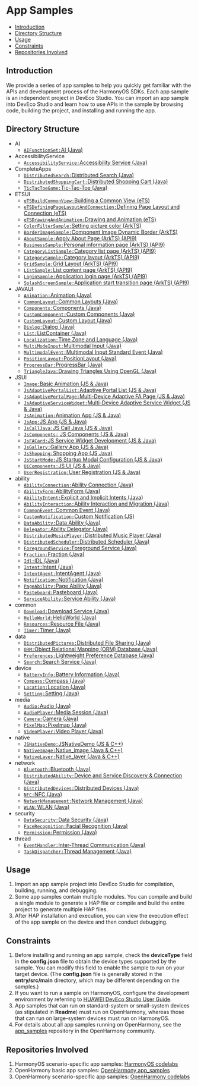 # App Samples

-   [Introduction](#section1470103520301)
-   [Directory Structure](#sectionMenu)
-   [Usage](#section17988202503116)
-   [Constraints](#section18841871178)
-   [Repositories Involved](#section741114082513)

## Introduction

We provide a series of app samples to help you quickly get familiar with the APIs and development process of the HarmonyOS SDKs. Each app sample is an independent project in DevEco Studio. You can import an app sample into DevEco Studio and learn how to use APIs in the sample by browsing code, building the project, and installing and running the app.

## Directory Structure<a name="sectionMenu"></a>
- AI
  - [`AIFunctionSet:`AI (Java)](https://gitee.com/harmonyos/harmonyos_app_samples/tree/master/AI/AIFunctionSet)
- AccessibilityService 
  - [`AccessibilityService:`Accessibility Service (Java)](https://gitee.com/harmonyos/harmonyos_app_samples/tree/master/AccessibilityService/AccessibilityService)
- CompleteApps
  - [`DistributedSearch:`Distributed Search (Java)](https://gitee.com/harmonyos/harmonyos_app_samples/tree/master/CompleteApps/DistributedSearch) 
  - [`DistributedShoppingCart:`Distributed Shopping Cart (Java)](https://gitee.com/harmonyos/harmonyos_app_samples/tree/master/CompleteApps/DistributedShoppingCart) 
  - [`TicTacToeGame:`Tic-Tac-Toe (Java)](https://gitee.com/harmonyos/harmonyos_app_samples/tree/master/CompleteApps/TicTacToeGame) 
- ETSUI
  - [`eTSBuildCommonView:`Building a Common View (eTS)](https://gitee.com/harmonyos/harmonyos_app_samples/tree/master/ETSUI/eTSBuildCommonView) 
  - [`eTSDefiningPageLayoutAndConnection:`Defining Page Layout and Connection (eTS)](https://gitee.com/harmonyos/harmonyos_app_samples/tree/master/ETSUI/eTSDefiningPageLayoutAndConnection)
  - [`eTSDrawingAndAnimation:`Drawing and Animation (eTS)](https://gitee.com/harmonyos/harmonyos_app_samples/tree/master/ETSUI/eTSDrawingAndAnimation)
  - [`ColorFilterSample:`Setting picture color (ArkTS)](https://gitee.com/hundred_miles_long_sky/samples/tree/master/ETSUI/ColorFilterSample)
  - [`BorderImageSample:`Component Image Dynamic Border (ArkTS)](https://gitee.com/harmonyos/samples/tree/master/ETSUI/BorderImageSample)
  - [`AboutSample:`Apply About Page (ArkTS) (API9)](ETSUI/AboutSample)
  - [`BusinessSample:`Personal information page (ArkTS) (API9)](ETSUI/BusinessSample)
  - [`CategoryListSample:`Category list page (ArkTS) (API9)](ETSUI/CategoryListSample)
  - [`CategorySample:`Category layout (ArkTS) (API9)](ETSUI/CategorySample)
  - [`GridSample:`Grid Layout (ArkTS) (API9)](ETSUI/GridSample)
  - [`ListSample:`List content page (ArkTS) (API9)](ETSUI/ListSample)
  - [`LoginSample:`Application login page (ArkTS) (API9)](ETSUI/LoginSample)
  - [`SplashScreenSample:`Application start transition page (ArkTS) (API9)](ETSUI/SplashScreenSample)
- JAVAUI
  - [`Animation:`Animation (Java)](https://gitee.com/harmonyos/harmonyos_app_samples/tree/master/JAVAUI/Animation) 
  - [`CommonLayout:`Common Layouts (Java)](https://gitee.com/harmonyos/harmonyos_app_samples/tree/master/JAVAUI/CommonLayout)   
  - [`Components:`Components (Java)](https://gitee.com/harmonyos/harmonyos_app_samples/tree/master/JAVAUI/Components) 
  - [`CustomComponent:`Custom Components (Java)](https://gitee.com/harmonyos/harmonyos_app_samples/tree/master/JAVAUI/CustomComponent)   
  - [`CustomLayout:`Custom Layout (Java)](https://gitee.com/harmonyos/harmonyos_app_samples/tree/master/JAVAUI/CustomLayout) 
  - [`Dialog:`Dialog (Java)](https://gitee.com/harmonyos/harmonyos_app_samples/tree/master/JAVAUI/Dialog) 
  - [`List:`ListContainer (Java)](https://gitee.com/harmonyos/harmonyos_app_samples/tree/master/JAVAUI/List) 
  - [`Localization:`Time Zone and Language (Java)](https://gitee.com/harmonyos/harmonyos_app_samples/tree/master/JAVAUI/Localization) 
  - [`MultiModeInput:`Multimodal Input (Java)](https://gitee.com/harmonyos/harmonyos_app_samples/tree/master/JAVAUI/MultiModeInput) 
  - [`MultimodalEvent:`Multimodal Input Standard Event (Java)](https://gitee.com/harmonyos/harmonyos_app_samples/tree/master/JAVAUI/MultimodalEvent) 
  - [`PositionLayout:`PositionLayout (Java)](https://gitee.com/harmonyos/harmonyos_app_samples/tree/master/JAVAUI/PositionLayout) 
  - [`ProgressBar:`ProgressBar (Java)](https://gitee.com/harmonyos/harmonyos_app_samples/tree/master/JAVAUI/ProgressBar) 
  - [`TriangleJava:`Drawing Triangles Using OpenGL (Java)](https://gitee.com/harmonyos/harmonyos_app_samples/tree/master/JAVAUI/TriangleJava)   
- JSUI
  - [`Image:`Basic Animation (JS & Java)](https://gitee.com/harmonyos/harmonyos_app_samples/tree/master/JSUI/Image) 
  - [`JsAdaptivePortalList:`Adaptive Portal List (JS & Java)](https://gitee.com/harmonyos/harmonyos_app_samples/tree/master/JSUI/JsAdaptivePortalList) 
  - [`JsAdaptivePortalPage:`Multi-Device Adaptive FA Page (JS & Java)](https://gitee.com/harmonyos/harmonyos_app_samples/tree/master/JSUI/JsAdaptivePortalPage) 
  - [`JsAdaptiveServiceWidget:`Multi-Device Adaptive Service Widget (JS & Java)](https://gitee.com/harmonyos/harmonyos_app_samples/tree/master/JSUI/JsAdaptiveServiceWidget) 
  - [`JsAnimation:`Animation App (JS & Java)](https://gitee.com/harmonyos/harmonyos_app_samples/tree/master/JSUI/JsAnimation) 
  - [`JsApp:`JS App (JS & Java)](https://gitee.com/harmonyos/harmonyos_app_samples/tree/master/JSUI/JsApp) 
  - [`JsCallJava:`JS Call Java (JS & Java)](https://gitee.com/harmonyos/harmonyos_app_samples/tree/master/JSUI/JsCallJava) 
  - [`JsComponents:` JS Components (JS & Java)](https://gitee.com/harmonyos/harmonyos_app_samples/tree/master/JSUI/JsComponents) 
  - [`JsFACard:`JS Service Widget Development (JS & Java)](https://gitee.com/harmonyos/harmonyos_app_samples/tree/master/JSUI/JsFACard) 
  - [`JsGallery:`Gallery App (JS & Java)](https://gitee.com/harmonyos/harmonyos_app_samples/tree/master/JSUI/JsGallery) 
  - [`JsShopping:`Shopping App (JS,Java)](https://gitee.com/harmonyos/harmonyos_app_samples/tree/master/JSUI/JsShopping) 
  - [`JsStartMode:`JS Startup Modal Configuration (JS & Java)](https://gitee.com/harmonyos/harmonyos_app_samples/tree/master/JSUI/JsStartMode) 
  - [`UiComponents:`JS UI (JS & Java)](https://gitee.com/harmonyos/harmonyos_app_samples/tree/master/JSUI/UiComponents) 
  - [`UserRegistration:`User Registration (JS & Java)](https://gitee.com/harmonyos/harmonyos_app_samples/tree/master/JSUI/UserRegistration)   
- ability
  - [`AbilityConnection:`Ability Connection (Java)](https://gitee.com/harmonyos/harmonyos_app_samples/tree/master/ability/AbilityConnection)   
  - [`AbilityForm:`AbilityForm (Java)](https://gitee.com/harmonyos/harmonyos_app_samples/tree/master/ability/AbilityForm)   
  - [`AbilityIntent:`Explicit and Implicit Intents (Java)](https://gitee.com/harmonyos/harmonyos_app_samples/tree/master/ability/AbilityIntent)   
  - [`AbilityInteraction:`Ability Interaction and Migration (Java)](https://gitee.com/harmonyos/harmonyos_app_samples/tree/master/ability/AbilityInteraction)   
  - [`CommonEvent:`Common Event (Java)](https://gitee.com/harmonyos/harmonyos_app_samples/tree/master/ability/CommonEvent)   
  - [`CustomNotification:`Custom Notification (JS)](https://gitee.com/harmonyos/harmonyos_app_samples/tree/master/ability/CustomNotification)   
  - [`DataAbility:`Data Ability (Java)](https://gitee.com/harmonyos/harmonyos_app_samples/tree/master/ability/DataAbility)   
  - [`Delegator:`Ability Delegator (Java)](https://gitee.com/harmonyos/harmonyos_app_samples/tree/master/ability/Delegator)   
  - [`DistributedMusicPlayer:`Distributed Music Player (Java)](https://gitee.com/harmonyos/harmonyos_app_samples/tree/master/ability/DistributedMusicPlayer)   
  - [`DistributedScheduler:`Distributed Scheduler (Java)](https://gitee.com/harmonyos/harmonyos_app_samples/tree/master/ability/DistributedScheduler)   
  - [`ForegroundService:`Foreground Service (Java)](https://gitee.com/harmonyos/harmonyos_app_samples/tree/master/ability/ForegroundService)   
  - [`Fraction:`Fraction (Java)](https://gitee.com/harmonyos/harmonyos_app_samples/tree/master/ability/Fraction)   
  - [`Idl:`IDL (Java)](https://gitee.com/harmonyos/harmonyos_app_samples/tree/master/ability/Idl)   
  - [`Intent:`Intent (Java)](https://gitee.com/harmonyos/harmonyos_app_samples/tree/master/ability/Intent) 
  - [`IntentAgent:`IntentAgent (Java)](https://gitee.com/harmonyos/harmonyos_app_samples/tree/master/ability/IntentAgent) 
  - [`Notification:`Notification (Java)](https://gitee.com/harmonyos/harmonyos_app_samples/tree/master/ability/Notification) 
  - [`PageAbility:`Page Ability (Java)](https://gitee.com/harmonyos/harmonyos_app_samples/tree/master/ability/PageAbility) 
  - [`Pasteboard:`Pasteboard (Java)](https://gitee.com/harmonyos/harmonyos_app_samples/tree/master/ability/Pasteboard) 
  - [`ServiceAbility:`Service Ability (Java)](https://gitee.com/harmonyos/harmonyos_app_samples/tree/master/ability/ServiceAbility) 
- common
  - [`Download:`Download Service (Java)](https://gitee.com/harmonyos/harmonyos_app_samples/tree/master/common/Download)
  - [`HelloWorld:`HelloWorld (Java)](https://gitee.com/harmonyos/harmonyos_app_samples/tree/master/common/HelloWorld)
  - [`Resources:`Resource File (Java)](https://gitee.com/harmonyos/harmonyos_app_samples/tree/master/common/Resources)
  - [`Timer:`Timer (Java)](https://gitee.com/harmonyos/harmonyos_app_samples/tree/master/common/Timer)
- data
  - [`DistributedPictures:`Distributed File Sharing (Java)](https://gitee.com/harmonyos/harmonyos_app_samples/tree/master/data/DistributedPictures)
  - [`ORM:`Object Relational Mapping (ORM) Database (Java)](https://gitee.com/harmonyos/harmonyos_app_samples/tree/master/data/ORM)
  - [`Preferences:`Lightweight Preference Database (Java)](https://gitee.com/harmonyos/harmonyos_app_samples/tree/master/data/Preferences)	
  - [`Search:`Search Service (Java)](https://gitee.com/harmonyos/harmonyos_app_samples/tree/master/data/Search)	
- device
  - [`BatteryInfo:`Battery Information (Java)](https://gitee.com/harmonyos/harmonyos_app_samples/tree/master/device/BatteryInfo)	
  - [`Compass:`Compass (Java)](https://gitee.com/harmonyos/harmonyos_app_samples/tree/master/device/Compass)	
  - [`Location:`Location (Java)](https://gitee.com/harmonyos/harmonyos_app_samples/tree/master/device/Location)	
  - [`Setting:`Setting (Java)](https://gitee.com/harmonyos/harmonyos_app_samples/tree/master/device/Setting)	  
- media
  - [`Audio:`Audio (Java)](https://gitee.com/harmonyos/harmonyos_app_samples/tree/master/media/Audio)
  - [`AudioPlayer:`Media Session (Java)](https://gitee.com/harmonyos/harmonyos_app_samples/tree/master/media/AudioPlayer)
  - [`Camera:`Camera (Java)](https://gitee.com/harmonyos/harmonyos_app_samples/tree/master/media/Camera)
  - [`PixelMap:`Pixelmap (Java)](https://gitee.com/harmonyos/harmonyos_app_samples/tree/master/media/PixelMap)
  - [`VideoPlayer:`Video Player (Java)](https://gitee.com/harmonyos/harmonyos_app_samples/tree/master/media/VideoPlayer)  
- native
  - [`JSNativeDemo:`JSNativeDemo (JS & C++)](https://gitee.com/harmonyos/harmonyos_app_samples/tree/master/native/JSNativeDemo) 
  - [`NativeImage:`Native_image (Java & C++)](https://gitee.com/harmonyos/harmonyos_app_samples/tree/master/native/NativeImage) 
  - [`NativeLayer:`Native_layer (Java & C++)](https://gitee.com/harmonyos/harmonyos_app_samples/tree/master/native/NativeLayer)   
- network
  - [`Bluetooth:`Bluetooth (Java)](https://gitee.com/harmonyos/harmonyos_app_samples/tree/master/network/Bluetooth)
  - [`DistributedAbility:`Device and Service Discovery & Connection (Java)](https://gitee.com/harmonyos/harmonyos_app_samples/tree/master/network/DistributedAbility)
  - [`DistributedDevices:`Distributed Devices (Java)](https://gitee.com/harmonyos/harmonyos_app_samples/tree/master/network/DistributedDevices)
  - [`NFC:`NFC (Java)](https://gitee.com/harmonyos/harmonyos_app_samples/tree/master/network/NFC)
  - [`NetworkManagement:`Network Management (Java)](https://gitee.com/harmonyos/harmonyos_app_samples/tree/master/network/NetworkManagement)
  - [`WLAN:`WLAN (Java)](https://gitee.com/harmonyos/harmonyos_app_samples/tree/master/network/WLAN)
- security
  - [`DataSecurity:`Data Security (Java)](https://gitee.com/harmonyos/harmonyos_app_samples/tree/master/security/DataSecurity)  
  - [`FaceRecognition:`Facial Recognition (Java)](https://gitee.com/harmonyos/harmonyos_app_samples/tree/master/security/FaceRecognition)  
  - [`Permission:`Permission (Java)](https://gitee.com/harmonyos/harmonyos_app_samples/tree/master/security/Permission)    
- thread
  - [`EventHandler:`Inter-Thread Communication (Java)](https://gitee.com/harmonyos/harmonyos_app_samples/tree/master/thread/EventHandler)  
  - [`TaskDispatcher:`Thread Management (Java)](https://gitee.com/harmonyos/harmonyos_app_samples/tree/master/thread/TaskDispatcher)  
  
## Usage

1.  Import an app sample project into DevEco Studio for compilation, building, running, and debugging.
2.  Some app samples contain multiple modules. You can compile and build a single module to generate a HAP file or compile and build the entire project to generate multiple HAP files.
3.  After HAP installation and execution, you can view the execution effect of the app sample on the device and then conduct debugging.

## Constraints

1.  Before installing and running an app sample, check the **deviceType** field in the **config.json** file to obtain the device types supported by the sample. You can modify this field to enable the sample to run on your target device. (The **config.json** file is generally stored in the **entry/src/main** directory, which may be different depending on the samples.)
2.  If you want to run a sample on HarmonyOS, configure the development environment by referring to [HUAWEI DevEco Studio User Guide](https://developer.harmonyos.com/en/docs/documentation/doc-guides/tools_overview-0000001053582387).
3.  App samples that can run on standard-system or small-system devices (as stipulated in **Readme**) must run on OpenHarmony, whereas those that can run on large-system devices must run on HarmonyOS.
4.  For details about all app samples running on OpenHarmony, see the [app_samples](https://gitee.com/openharmony/app_samples) repository in the OpenHarmony community.

## Repositories Involved

1.  HarmonyOS scenario-specific app samples: [HarmonyOS codelabs](https://gitee.com/harmonyos/harmonyos_codelabs)
2.  OpenHarmony basic app samples: [OpenHarmony app_samples](https://gitee.com/openharmony/app_samples)
3.  OpenHarmony scenario-specific app samples: [OpenHarmony codelabs](https://gitee.com/openharmony/codelabs)
